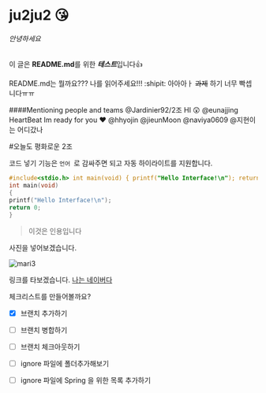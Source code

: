 # ju2ju2 :kissing_heart:
###### 안녕하세요 
이 글은 **README.md**를 위한 ***테스트***입니다:+1:

README.md는 뭘까요??? 나를 읽어주세요!!! :shipit:
아아아ㅏ ~~과제~~ 하기 너무 빡셉니다ㅠㅠ


####Mentioning people and teams
@Jardinier92/2조 HI :astonished:
@eunajjing HeartBeat Im ready for you :heart:
@hhyojin 
@jieunMoon 
@naviya0609
@지현이는 어디갔나



#오늘도 평화로운 2조




코드 넣기 기능은 ```언어 ```로 감싸주면 되고 자동 하이라이트를 지원합니다.

```c
#include<stdio.h> int main(void) { printf("Hello Interface!\n"); return 0; }
int main(void)
{
printf("Hello Interface!\n");
return 0;
}
```

>이것은 인용입니다


사진을 넣어보겠습니다.

![mari3](https://user-images.githubusercontent.com/40750607/45188623-1567b700-b270-11e8-9ce1-91f8a34ba73b.PNG)

링크를 타보겠습니다.
[나는 네이버다](https://www.naver.com)

체크리스트를 만들어볼까요?
- [x] 브랜치 추가하기
- [ ] 브랜치 병합하기
- [ ] 브랜치 체크아웃하기
- [ ] ignore 파일에 폴더추가해보기
- [ ] ignore 파일에 Spring 을 위한 목록 추가하기


